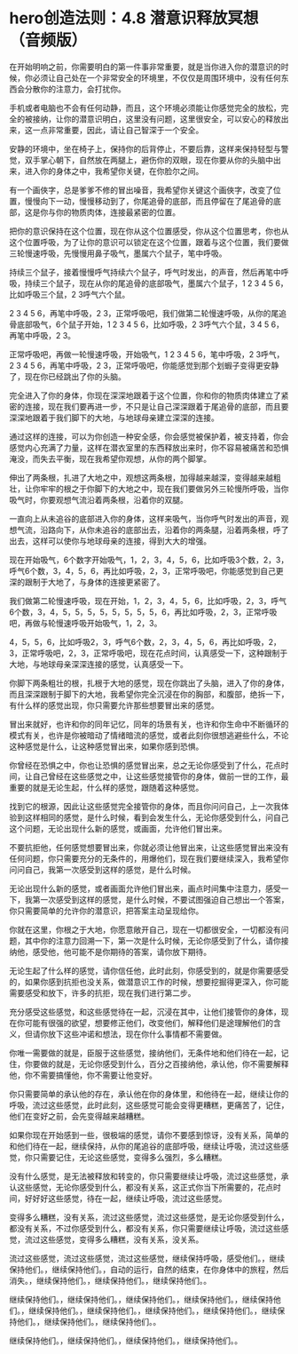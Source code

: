 # hero创造法则：4.8 潜意识释放冥想（音频版）

在开始明响之前，你需要明白的第一件事非常重要，就是当你进入你的潜意识的时候，你必须让自己处在一个非常安全的环境里，不仅仅是周围环境中，没有任何东西会分散你的注意力，会打扰你。

手机或者电脑也不会有任何动静，而且，这个环境必须能让你感觉完全的放松，完全的被接纳，让你的潜意识明白，这里没有问题，这里很安全，可以安心的释放出来，这一点非常重要，因此，请让自己智深于一个安全。

安静的环境中，坐在椅子上，保持你的后背停止，不要后靠，这样来保持轻型与警觉，双手掌心朝下，自然放在两腿上，避伤你的双眼，现在你要从你的头脑中出来，进入你的身体之中，我希望你关键，在你脸尔之间。

有一个画俠字，总是爹爹不修的冒出噪音，我希望你关键这个画俠字，改变了位置，慢慢向下一动，慢慢移动到了，你尾追骨的底部，而且停留在了尾追骨的底部，这是你与你的物质肉体，连接最紧密的位置。

把你的意识保持在这个位置，现在你从这个位置感受，你从这个位置思考，你也从这个位置呼吸，为了让你的意识可以锁定在这个位置，跟着与这个位置，我们要做三轮慢速呼吸，先慢慢用鼻子吸气，墨属六个鼠子，笔中呼吸。

持续三个鼠子，接着慢慢呼气持续六个鼠子，呼气时发出，的声音，然后再笔中呼吸，持续三个鼠子，现在从你的尾追骨的底部吸气，墨属六个鼠子，1 2 3 4 5 6，比如呼吸三个鼠，2 3呼气六个鼠。

2 3 4 5 6，再笔中呼吸，2 3，正常呼吸吧，我们做第二轮慢速呼吸，从你的尾追骨底部吸气，6个鼠子开始，1 2 3 4 5 6，比如呼吸，2 3呼气六个鼠，3 4 5 6，再笔中呼吸，2 3。

正常呼吸吧，再做一轮慢速呼吸，开始吸气，1 2 3 4 5 6，笔中呼吸，2 3呼气，2 3 4 5 6，再笔中呼吸，2 3，正常呼吸吧，你能感觉到那个划蝦子变得更安静了，现在你已经跳出了你的头脑。

完全进入了你的身体，你现在深深地跟着于这个位置，你和你的物质肉体建立了紧密的连接，现在我们要再进一步，不只是让自己深深跟着于尾追骨的底部，而且要深深地跟着于我们脚下的大地，与地球母亲建立深深的连接。

通过这样的连接，可以为你创造一种安全感，你会感觉被保护着，被支持着，你会感觉内心充满了力量，这样在潜衣室里的东西释放出来时，你不容易被痛苦和恐惧淹没，而失去平衡，现在我希望你观想，从你的两个脚掌。

伸出了两条根，扎进了大地之中，观想这两条根，加得越来越深，变得越来越粗壮，让你牢牢的根之于你脚下的大地之中，现在我们要做另外三轮慢所呼吸，当你吸气时，你要观想气流沿着两条根，沿着你的双腿。

一直向上从未追谷的底部进入你的身体，这样来吸气，当你呼气时发出的声音，观想气流，沿路向下，从你未追谷的底部出去，沿着你的两条腿，沿着两条根，呼了出去，这样可以使你与地球母亲的连接，得到大大的增强。

现在开始吸气，6个数字开始吸气，1，2，3，4，5，6，比如呼吸3个数，2，3，呼气6个数，3，4，5，6，再比如呼吸，2，3，正常呼吸吧，你能感觉到自己更深的跟制于大地了，与身体的连接更紧密了。

我们做第二轮慢速呼吸，现在开始，1，2，3，4，5，6，比如呼吸，2，3，呼气6个数，3，4，5，5，5，5，5，5，5，5，6，再比如呼吸，2，3，正常呼吸吧，再做与轮慢速呼吸开始吸气，1，2，3。

4，5，5，6，比如呼吸2，3，呼气6个数，2，3，4，5，6，再比如呼吸，2，3，正常呼吸吧，2，3，正常呼吸吧，现在花点时间，认真感受一下，这种跟制于大地，与地球母亲深深连接的感觉，认真感受一下。

你脚下两条粗壮的根，扎根于大地的感觉，现在你跳出了头脑，进入了你的身体，而且深深跟制于脚下的大地，我希望你完全沉浸在你的胸部，和腹部，绝拆一下，有什么样的感觉出现，你只需要允许那些想要冒出来的感觉。

冒出来就好，也许和你的同年记忆，同年的场景有关，也许和你生命中不断循环的模式有关，也许是你被暗动了情绪暗流的感觉，或者此刻你很想逃避些什么，不论这种感觉是什么，让这种感觉冒出来，如果你感到恐惧。

你曾经在恐惧之中，你也让恐惧的感觉冒出来，总之无论你感受到了什么，花点时间，让自己曾经在这些感觉之中，让这些感觉接管你的身体，做前一世的工作，最重要的就是无论生起，什么样的感觉，跟随着这种感觉。

找到它的根源，因此让这些感觉完全接管你的身体，而且你问问自己，上一次我体验到这样相同的感觉，是什么时候，看到会发生什么，无论你感受到什么，问自己这个问题，无论出现什么新的感觉，或画面，允许他们冒出来。

不要抗拒他，任何感觉想要冒出来，你就必须让他冒出来，让这些感觉冒出来没有任何问题，你只需要充分的无条件的，用爆他们，现在我们要继续深入，我希望你问问自己，我第一次感受到这样的感觉，是什么时候。

无论出现什么新的感觉，或者画面允许他们冒出来，画点时间集中注意力，感受一下，我第一次感受到这样的感觉，是什么时候，不要试图强迫自己想出一个答案，你只需要简单的允许你的潜意识，把答案主动呈现给你。

你就在这里，你根之于大地，你愿意敞开自己，现在一切都很安全，一切都没有问题，其中你的注意力回溯一下，第一次是什么时候，无论你感受到了什么，请你接纳他，感受他，他可能不是你期待的答案，请你放下期待。

无论生起了什么样的感觉，请你信任他，此时此刻，你感受到的，就是你需要感受的，如果你感到抗拒也没关系，做潜意识工作的时候，想要挖掘得更深入，你可能需要感受和放下，许多的抗拒，现在我们进行第二步。

充分感受这些感觉，和这些感觉待在一起，沉浸在其中，让他们接管你的身体，现在你可能有很强的欲望，想要修正他们，改变他们，解释他们是途理解他们的含义，但请你放下这些冲诺和想法，现在你什么事情都不需要做。

你唯一需要做的就是，臣服于这些感觉，接纳他们，无条件地和他们待在一起，记住，你要做的就是，无论你感受到什么，百分之百接纳他，承认他，你不需要解释他，你不需要搞懂他，你不需要让他变好。

你只需要简单的承认他的存在，承认他在你的身体里，和他待在一起，继续让你的呼吸，流过这些感觉，此时此刻，这些感觉可能会变得更糟糕，更痛苦了，记住，他们在变好之前，会先变得越来越糟糕。

如果你现在开始感到一些，很极端的感觉，请你不要感到惊讶，没有关系，简单的和他们待在一起，继续保持，从你的尾追谷的底部呼吸，继续让呼吸，流过这些感觉，你只需要记住，无论这些感觉，变得多么强烈，多么糟糕。

没有什么感觉，是无法被释放和转变的，你只需要继续让呼吸，流过这些感觉，承认这些感觉，无论你感受到什么，都没有关系，这正式你当下所需要的，花点时间，好好好这些感觉，待在一起，继续让呼吸，流过这些感觉。

变得多么糟糕，没有关系，流过这些感觉，流过这些感觉，是无论你感受到什么，都没有关系，不过你感受到什么，都没有关系，你只需要继续让呼吸，流过这些感觉，流过这些感觉，变得多么糟糕，没有关系，没关系。

流过这些感觉，流过这些感觉，流过这些感觉，继续保持呼吸，感受他们。，继续保持他们。，继续保持他们。，自动的运行，自然的结束，在你身体中的旅程，然后消失。，继续保持他们。，继续保持他们。，继续保持他们。。

继续保持他们。，继续保持他们。，继续保持他们。，继续保持他们。，继续保持他们。，继续保持他们。，继续保持他们。，继续保持他们。，继续保持他们。，继续保持他们。，继续保持他们。，继续保持他们。。

继续保持他们。，继续保持他们。，继续保持他们。，继续保持他们。。